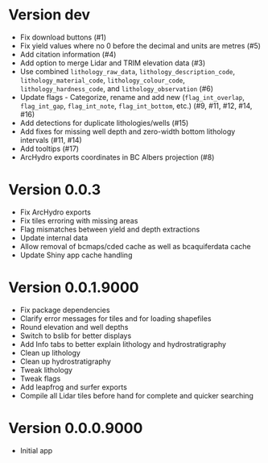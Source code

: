 # Version dev
* Fix download buttons (#1)
* Fix yield values where no 0 before the decimal and units are metres (#5)
* Add citation information (#4)
* Add option to merge Lidar and TRIM elevation data (#3)
* Use combined `lithology_raw_data`, `lithology_description_code`, `lithology_material_code`, 
  `lithology_colour_code`, `lithology_hardness_code`, and `lithology_observation` (#6)
* Update flags - Categorize, rename and add new 
  (`flag_int_overlap`, `flag_int_gap`, `flag_int_note`, `flag_int_bottom`, etc.) (#9, #11, #12, #14, #16)
* Add detections for duplicate lithologies/wells (#15)
* Add fixes for missing well depth and zero-width bottom lithology intervals (#11, #14)
* Add tooltips (#17)
* ArcHydro exports coordinates in BC Albers projection (#8)

# Version 0.0.3
* Fix ArcHydro exports
* Fix tiles erroring with missing areas
* Flag mismatches between yield and depth extractions
* Update internal data
* Allow removal of bcmaps/cded cache as well as bcaquiferdata cache
* Update Shiny app cache handling

# Version 0.0.1.9000
- Fix package dependencies
- Clarify error messages for tiles and for loading shapefiles
- Round elevation and well depths
- Switch to bslib for better displays
- Add Info tabs to better explain lithology and hydrostratigraphy
- Clean up lithology
- Clean up hydrostratigraphy
- Tweak lithology
- Tweak flags
- Add leapfrog and surfer exports
- Compile all Lidar tiles before hand for complete and quicker searching



# Version 0.0.0.9000
- Initial app
